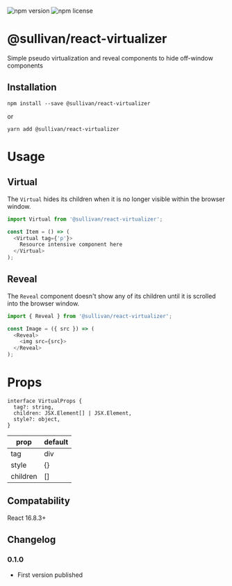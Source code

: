 ![npm version](https://img.shields.io/npm/v/@sullivan/react-virtualizer.svg) ![npm license](https://img.shields.io/npm/l/@sullivan/react-virtualizer.svg)

# @sullivan/react-virtualizer
Simple pseudo virtualization and reveal components to hide off-window components 

## Installation
```
npm install --save @sullivan/react-virtualizer
```
or
```
yarn add @sullivan/react-virtualizer
```


# Usage

## Virtual 
The `Virtual` hides its children when it is no longer visible within the browser window. 

```javascript
import Virtual from '@sullivan/react-virtualizer';

const Item = () => (
  <Virtual tag={'p'}>
    Resource intensive component here
  </Virtual>
);
```

## Reveal
The `Reveal` component doesn't show any of its children until it is scrolled into the browser window.

```javascript
import { Reveal } from '@sullivan/react-virtualizer';

const Image = ({ src }) => (
  <Reveal>
    <img src={src}>
  </Reveal>
);
```

# Props 
```
interface VirtualProps {
  tag?: string,
  children: JSX.Element[] | JSX.Element,
  style?: object,
}
```

| prop     | default |
|----------|---------|
| tag      | div |
| style    | {} |
| children | [] |

## Compatability
React 16.8.3+
 
## Changelog

### 0.1.0
- First version published